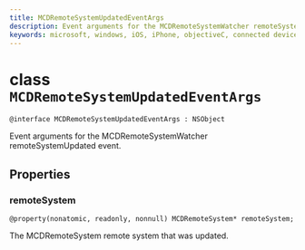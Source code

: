 ```yaml
---
title: MCDRemoteSystemUpdatedEventArgs
description: Event arguments for the MCDRemoteSystemWatcher remoteSystemUpdated event.
keywords: microsoft, windows, iOS, iPhone, objectiveC, connected devices, Project Rome
---
```


# class `MCDRemoteSystemUpdatedEventArgs` 

```
@interface MCDRemoteSystemUpdatedEventArgs : NSObject
```  

Event arguments for the MCDRemoteSystemWatcher remoteSystemUpdated event.

## Properties

### remoteSystem
`@property(nonatomic, readonly, nonnull) MCDRemoteSystem* remoteSystem;`

The MCDRemoteSystem remote system that was updated.